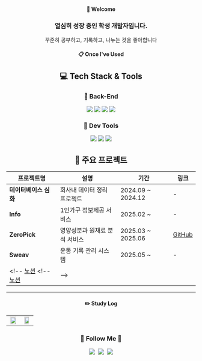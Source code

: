 <div align="center"> 
  
####  :wave: Welcome
###  열심히 성장 중인 학생 개발자입니다.
꾸준히 공부하고, 기록하고, 나누는 것을 좋아합니다  


<!--<img src="https://github.com/user-attachments/assets/8af67862-9f4d-485b-a0c7-5b866260818c" width="400" height="400"/> -->

  
####  :clipboard: Once I've Used 

## 💻 Tech Stack & Tools
  
### 📌 Back-End
<img src="https://img.shields.io/badge/JAVA-007396?style=for-the-badge&logo=Java&logoColor=white"/>
<img src="https://img.shields.io/badge/Spring Boot-6DB33F?style=for-the-badge&logo=Spring-Boot&logoColor=white"/>
<img src="https://img.shields.io/badge/JPA-59666C?style=for-the-badge&logo=Hibernate&logoColor=white"/>
<img src="https://img.shields.io/badge/MySQL-4479A1?style=for-the-badge&logo=MySQL&logoColor=white"/>

### 🧪 Dev Tools
<img src="https://img.shields.io/badge/Postman-FF6C37?style=for-the-badge&logo=Postman&logoColor=white"/>
<img src="https://img.shields.io/badge/Git-F05032?style=for-the-badge&logo=git&logoColor=white"/>
<img src="https://img.shields.io/badge/IntelliJ IDEA-000000?style=for-the-badge&logo=intellijidea&logoColor=white"/>



## 🚀 주요 프로젝트
| 프로젝트명 | 설명 | 기간 | 링크 |
|------------|------|------|------|
| **데이터베이스 심화** | 회사내 데이터 정리 프로젝트 | 2024.09 ~ 2024.12  | - |
| **Info** | 1인가구 정보제공 서비스 | 2025.02 ~  | - |
| **ZeroPick** | 영양성분과 원재료 분석 서비스 | 2025.03 ~ 2025.06 | [GitHub](https://github.com/capstoneMJU)  <!--[서비스](https://zero-pick-seven.vercel.app/login) /-->
| **Sweav** | 운동 기록 관리 시스템 | 2025.05 ~  | - |
<!-- [노션](https://www.notion.so/Sweav-1f0538035ee6808c8f51cd59e9f4278b?source=copy_link) <!-- [노션](https://www.notion.so/1c3538035ee6801aa6e2d67bcbe86cf9) |-->

<!--
## 🚀 주요 프로젝트

---

### 🥗 ZeroPick | 영양성분과 원재료 분석 서비스

사용자가 입력한 식품의 영양성분을 분석하고 대체식을 추천하는 건강 기반 서비스

- **진행 기간**: 2025.03 ~ 2025.06  
- **팀 구성**: 5인 팀 프로젝트  
- **담당 역할**: 백엔드 개발 및 데이터 처리 총괄  
- **주요 기술**: Spring Boot, JPA, MySQL, OpenAPI

#### 🔧 주요 기능
- 공공 API 기반 식품 성분 검색 및 대체식품 추천
- OpenAI API를 활용한 건강 레시피 생성
- 커뮤니티 기능 
- 네이버 뉴스/이미지 API 연동

🔗 [서비스 URL](https://zero-pick-seven.vercel.app/login)  
🔗 [GitHub Repository](https://github.com/capstoneMJU)

---

### 🏋️ Sweav | 운동 기록 관리 시스템

개인의 운동 기록을 손쉽게 저장하고 관리할 수 있는 서비스

- **기술 스택**: Spring Boot, JPA, MySQL, React

#### 🔧 주요 기능
- 근력/유산소 운동 등록, 수정, 삭제
- 세트별 무게/횟수 기반 근력 운동 기록
- 키워드 검색 및 부위 필터링
- 운동 이름 신고 기능 (3회 이상 신고 시 자동 삭제)
- 주간 운동/식단 칼로리 계산 및 달성 현황 제공




---

-->

--- 
#### ✏️ Study Log

<table>
  <tr>
    <td width="50%" align="center">
      <a href="https://github.com/hyun4965">
        <img src="https://github-readme-stats.vercel.app/api/top-langs/?username=hyun4965&layout=donut&show_icons=true&theme=material-palenight&hide_border=true&bg_color=20232a&icon_color=58A6FF&text_color=fff&title_color=58A6FF&count_private=true&exclude_repo=Face-Transfer-Application" width="90%" />
      </a>
    </td>
    <td width="50%" align="center">
      <a href="https://solved.ac/bjh4966/">
        <img src="http://mazassumnida.wtf/api/v2/generate_badge?boj=bjh4966" width="80%" />
      </a>
    </td>
  </tr>
</table>

<!--<a href="https://github.com/hyun4965">
    <img src="https://github-readme-stats.vercel.app/api/top-langs/?username=hyun4965&layout=donut&show_icons=true&theme=material-palenight&hide_border=true&bg_color=20232a&icon_color=58A6FF&text_color=fff&title_color=58A6FF&count_private=true&exclude_repo=Face-Transfer-Application" width=38% />
</a>    
<!-- <a href="https://github.com/hyun4965">
  <img src="https://github-readme-stats.vercel.app/api?username=hyun4965&show_icons=true&theme=material-palenight&hide_border=true&bg_color=20232a&icon_color=58A6FF&text_color=fff&title_color=58A6FF&count_private=true" width=56% />
</a> -->
<!-- <a href="https://github.com/hyun4965">
    <img src="https://github-readme-activity-graph.vercel.app/graph?username=hyun4965&theme=react-dark&bg_color=20232a&hide_border=true&line=58A6FF&color=58A6FF" width=94%/>
</a> -->
<!--
<h3 align="center">백준</h3>

[![Solved.ac Profile](http://mazassumnida.wtf/api/v2/generate_badge?boj=bjh4966)](https://solved.ac/bjh4966/)

-->
<h3 align="center">🌈 Follow Me 🌈</h3>
<p align="center">
  <a href="https://hyun4965.tistory.com/"><img src="https://img.shields.io/badge/Tech%20Blog-11B48A?style=flat-square&logo=Vimeo&logoColor=white&link=https://hyun4965.tistory.com/"/></a>&nbsp;
  <a href="https://www.instagram.com/gohh__h/"><img src="https://img.shields.io/badge/Instagram-E4405F?style=flat-square&logo=Instagram&logoColor=white&link=https://www.instagram.com/gohh__h/"/></a>&nbsp;
  <a href="mailto:seokhyun4965@gmail.com"><img src="https://img.shields.io/badge/Gmail-d14836?style=flat-square&logo=Gmail&logoColor=white&link=kimhyein7110@gmail.com"/></a>
</p>
<br>
<!--<a href="https://hits.seeyoufarm.com"><img src="https://hits.seeyoufarm.com/api/count/incr/badge.svg?url=https%3A%2F%2Fgithub.com%2Fhyun4965&count_bg=%2379C83D&title_bg=%23555555&icon=&icon_color=%23E7E7E7&title=hits&edge_flat=false"/></a>

<br>
<h3 align="center">🌈 Follow Me 🌈</h3>
<p align="center">
  <a href="https://hyun4965.tistory.com/"><img src="https://img.shields.io/badge/Tech%20Blog-11B48A?style=flat-square&logo=Vimeo&logoColor=white&link=https://hyun4965.tistory.com/"/></a>&nbsp;
  <a href="https://www.instagram.com/gohh__h/"><img src="https://img.shields.io/badge/Instagram-E4405F?style=flat-square&logo=Instagram&logoColor=white&link=https://www.instagram.com/gohh__h/"/></a>&nbsp;
  <a href="mailto:seokhyun4965@gmail.com"><img src="https://img.shields.io/badge/Gmail-d14836?style=flat-square&logo=Gmail&logoColor=white&link=kimhyein7110@gmail.com"/></a>
</p>
</div>
